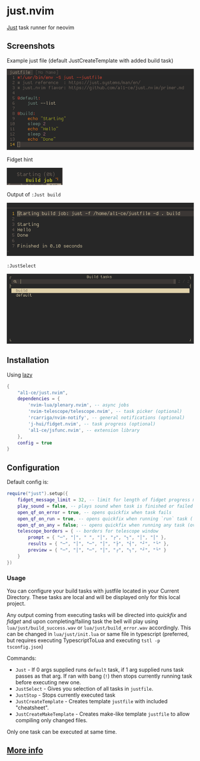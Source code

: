 # just.nvim
[Just](https://github.com/casey/just) task runner for neovim

## Screenshots
Example just file (default JustCreateTemplate with added build task)

![example](readme/just-file.png)

Fidget hint

![example](readme/just-fidget.png)

Output of `:Just build`

![example](readme/just-qf.png)

`:JustSelect`

![example](readme/just-select.png)

## Installation
Using [lazy](https://github.com/folke/lazy.nvim)
```lua
{
    "al1-ce/just.nvim",
    dependencies = {
        'nvim-lua/plenary.nvim', -- async jobs
        'nvim-telescope/telescope.nvim', -- task picker (optional)
        'rcarriga/nvim-notify', -- general notifications (optional)
        'j-hui/fidget.nvim', -- task progress (optional)
        'al1-ce/jsfunc.nvim', -- extension library
    },
    config = true
}
```

## Configuration
Default config is:
```lua
require("just").setup({
    fidget_message_limit = 32, -- limit for length of fidget progress message 
    play_sound = false, -- plays sound when task is finished or failed
    open_qf_on_error = true, -- opens quickfix when task fails
    open_qf_on_run = true, -- opens quickfix when running `run` task (`:JustRun`)
    open_qf_on_any = false; -- opens quickfix when running any task (overrides other open_qf options)
    telescope_borders = { -- borders for telescope window
        prompt = { "─", "│", " ", "│", "┌", "┐", "│", "│" }, 
        results = { "─", "│", "─", "│", "├", "┤", "┘", "└" },
        preview = { "─", "│", "─", "│", "┌", "┐", "┘", "└" }
    }
})
```

### Usage
You can configure your build tasks with justfile located in your Current Directory. These tasks are local and will be displayed only for this local project.

Any output coming from executing tasks will be directed into *quickfix* and *fidget* and upon completing/failing task the bell will play using `lua/just/build_success.wav` or `lua/just/build_error.wav` accordingly. This can be changed in `lua/just/init.lua` or same file in typescript (preferred, but requires executing TypescriptToLua and executing `tstl -p tsconfig.json`)

Commands:
- `Just` - If 0 args supplied runs `default` task, if 1 arg supplied runs task passes as that arg. If ran with bang (`!`) then stops currently running task before executing new one.
- `JustSelect` - Gives you selection of all tasks in `justfile`.
- `JustStop` - Stops currently executed task
- `JustCreateTemplate` - Creates template `justfile` with included "cheatsheet".
- `JustCreateMakeTemplate` - Creates make-like template `justfile` to allow compiling only changed files.

Only one task can be executed at same time.

## [More info](htts://github.com/al1-ce/just.nvim/blob/master/primer.md)

